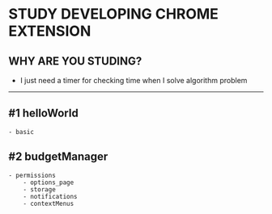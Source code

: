 # STUDY DEVELOPING CHROME EXTENSION

## WHY ARE YOU STUDING?

- I just need a timer for checking time when I solve algorithm problem

<hr/>

## #1 helloWorld

    - basic

## #2 budgetManager

    - permissions
        - options_page
        - storage
        - notifications
        - contextMenus
